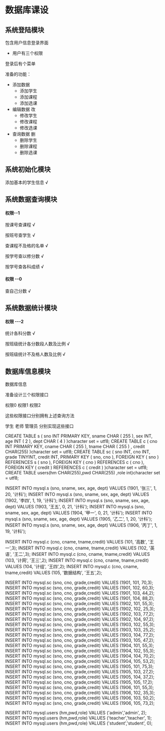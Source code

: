 # 数据库课设

## 系统登陆模块

包含用户信息登录界面

- 用户有三个权限


登录后有个菜单


准备的功能：

- 添加数据 
  -  添加学生 
  -  添加课程
  -  添加选课
- 编辑数据 改
  - 修改学生
  - 修改课程
  - 修改选课
- 查询数据 删
  - 删除学生 
  - 删除课程
  - 删除选课

## 系统初始化模块

添加基本的学生信息   √

## 系统数据查询模块

#### 权限--1

按课号查课程   √

按班号查学生  √

查课程不及格的名单  √

按学号查以修分数  √

按学号查各科成绩  √

#### 权限 --0

查自己分数   √

## 系统数据统计模块

#### 权限 ---2

统计各科分数   √

按班级统计各分数段人数及比例   √

按班级统计不及格人数及比例   √

## 数据库信息模块

数据库信息

准备设计三个权限接口

权限0 权限1 权限2

这些权限接口分别拥有上述查询方法

学生 老师 管理员 分别实现这些接口

CREATE TABLE s ( sno INT PRIMARY KEY, sname CHAR ( 255 ), sex INT, age INT ( 2 ), dept CHAR ( 4 ) )character set = utf8;
CREATE TABLE c ( cno INT PRIMARY KEY, cname CHAR ( 255 ), tname CHAR ( 255 ) , credit CHAR(255) )character set = utf8;
CREATE TABLE sc (
sno INT,
cno INT,
grade TINYINT,
credit INT,
PRIMARY KEY ( sno, cno ),
FOREIGN KEY ( sno ) REFERENCES s ( sno ),
FOREIGN KEY ( cno ) REFERENCES c ( cno ),
FOREIGN KEY ( credit ) REFERENCES c ( credit )
)character set = utf8;
CREATE TABLE users(hm CHAR(255),pwd CHAR(255) ,role int)character set = utf8;

INSERT INTO mysql.s (sno, sname, sex, age, dept) VALUES (1901, '张三', 1, 20, '计科');
INSERT INTO mysql.s (sno, sname, sex, age, dept) VALUES (1902, '李四', 1, 19, '计科');
INSERT INTO mysql.s (sno, sname, sex, age, dept) VALUES (1903, '王五', 0, 21, '计科');
INSERT INTO mysql.s (sno, sname, sex, age, dept) VALUES (1904, '甲一', 0, 21, '计科');
INSERT INTO mysql.s (sno, sname, sex, age, dept) VALUES (1905, '乙二', 1, 20, '计科');
INSERT INTO mysql.s (sno, sname, sex, age, dept) VALUES (1906, '丙丁', 1, 19, '计科');

INSERT INTO mysql.c (cno, cname, tname,credit) VALUES (101, '高数', '王一',3);
INSERT INTO mysql.c (cno, cname, tname,credit) VALUES (102, '英语', '王二',3);
INSERT INTO mysql.c (cno, cname, tname,credit) VALUES (103, '计网', '王三',2);
INSERT INTO mysql.c (cno, cname, tname,credit) VALUES (104, '计组', '王四',2);
INSERT INTO mysql.c (cno, cname, tname,credit) VALUES (105, '数据结构', '王五',2);

INSERT INTO mysql.sc (sno, cno, grade,credit) VALUES (1901, 101, 70,3);
INSERT INTO mysql.sc (sno, cno, grade,credit) VALUES (1901, 102, 60,3);
INSERT INTO mysql.sc (sno, cno, grade,credit) VALUES (1901, 103, 44,2);
INSERT INTO mysql.sc (sno, cno, grade,credit) VALUES (1901, 104, 88,2);
INSERT INTO mysql.sc (sno, cno, grade,credit) VALUES (1902, 101, 55,3);
INSERT INTO mysql.sc (sno, cno, grade,credit) VALUES (1902, 102, 25,3);
INSERT INTO mysql.sc (sno, cno, grade,credit) VALUES (1902, 103, 77,2);
INSERT INTO mysql.sc (sno, cno, grade,credit) VALUES (1902, 104, 97,2);
INSERT INTO mysql.sc (sno, cno, grade,credit) VALUES (1903, 102, 55,3);
INSERT INTO mysql.sc (sno, cno, grade,credit) VALUES (1903, 103, 25,2);
INSERT INTO mysql.sc (sno, cno, grade,credit) VALUES (1903, 104, 77,2);
INSERT INTO mysql.sc (sno, cno, grade,credit) VALUES (1903, 105, 47,2);
INSERT INTO mysql.sc (sno, cno, grade,credit) VALUES (1904, 101, 55,3);
INSERT INTO mysql.sc (sno, cno, grade,credit) VALUES (1904, 102, 55,3);
INSERT INTO mysql.sc (sno, cno, grade,credit) VALUES (1904, 104, 70,2);
INSERT INTO mysql.sc (sno, cno, grade,credit) VALUES (1904, 105, 53,2);
INSERT INTO mysql.sc (sno, cno, grade,credit) VALUES (1905, 101, 75,3);
INSERT INTO mysql.sc (sno, cno, grade,credit) VALUES (1905, 103, 27,2);
INSERT INTO mysql.sc (sno, cno, grade,credit) VALUES (1905, 104, 37,2);
INSERT INTO mysql.sc (sno, cno, grade,credit) VALUES (1905, 105, 17,2);
INSERT INTO mysql.sc (sno, cno, grade,credit) VALUES (1906, 101, 55,3);
INSERT INTO mysql.sc (sno, cno, grade,credit) VALUES (1906, 102, 35,3);
INSERT INTO mysql.sc (sno, cno, grade,credit) VALUES (1906, 103, 50,2);
INSERT INTO mysql.sc (sno, cno, grade,credit) VALUES (1906, 105, 73,2);

INSERT INTO mysql.users (hm,pwd,role) VALUES ('admin','admin', 2);
INSERT INTO mysql.users (hm,pwd,role) VALUES ('teacher','teacher', 1);
INSERT INTO mysql.users (hm,pwd,role) VALUES ('student','student', 0);